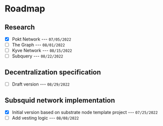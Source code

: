 # Roadmap

## Research

- [x] Pokt Network --- `07/05/2022`
- [ ] The Graph --- `08/01/2022`
- [ ] Kyve Network --- `08/15/2022`
- [ ] Subquery --- `08/22/2022`

## Decentralization specification

- [ ] Draft version --- `08/29/2022`

## Subsquid network implementation

- [x] Initial version based on substrate node template project --- `07/25/2022`
- [ ] Add vesting logic --- `08/08/2022`
